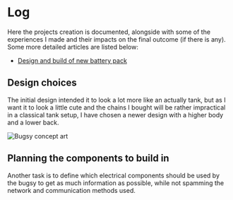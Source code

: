 # Log

Here the projects creation is documented, alongside with some of the experiences I made and their impacts on the final outcome (if there is any). Some more detailed articles are listed below:

- [Design and build of new battery pack](new_battery_pack.md)

## Design choices

The initial design intended it to look a lot more like an actually tank, but as I want it to look a little cute and the chains I bought will be rather impractical in a classical tank setup, I have chosen a newer design with a higher body and a lower back. 

![Bugsy concept art](concept/1_body_design.png)

## Planning the components to build in

Another task is to define which electrical components should be used by the bugsy to get as much information as possible, while not spamming the network and communication methods used.